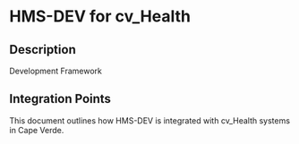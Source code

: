 # HMS-DEV for cv_Health

## Description

Development Framework

## Integration Points

This document outlines how HMS-DEV is integrated with cv_Health systems in Cape Verde.
